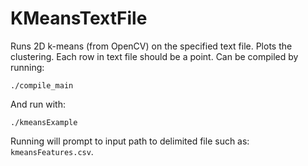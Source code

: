 # KMeansTextFile
Runs 2D k-means (from OpenCV) on the specified text file. Plots the clustering. Each row in text file should be a point.
Can be compiled by running: 
```
./compile_main
```
And run with:
```
./kmeansExample
```
Running will prompt to input path to delimited file such as:  `kmeansFeatures.csv`. 
